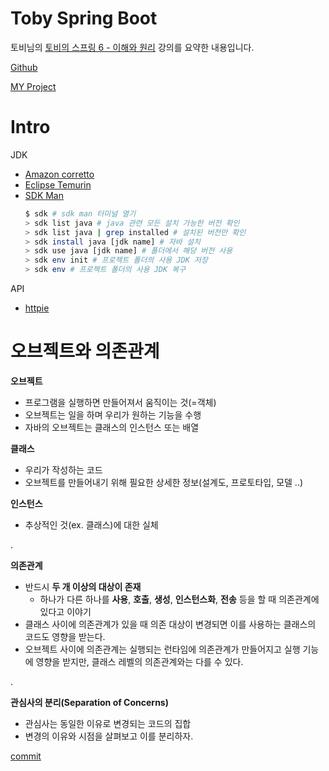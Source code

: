 # Toby Spring Boot

토비님의 [토비의 스프링 6 - 이해와 원리](https://www.inflearn.com/course/%ED%86%A0%EB%B9%84%EC%9D%98-%EC%8A%A4%ED%94%84%EB%A7%816-%EC%9D%B4%ED%95%B4%EC%99%80-%EC%9B%90%EB%A6%AC/dashboard) 강의를 요약한 내용입니다.

[Github](https://github.com/tobyspringboot/hellospring)

[MY Project](https://github.com/jihunparkme/inflearn-toby-spring-6)

# Intro

JDK
- [Amazon corretto](https://aws.amazon.com/corretto/)
- [Eclipse Temurin](https://adoptium.net/en-GB/temurin/releases/)
- [SDK Man](https://sdkman.io/)
    ```bash
    $ sdk # sdk man 터미널 열기
    > sdk list java # java 관련 모든 설치 가능한 버전 확인
    > sdk list java | grep installed # 설치된 버전만 확인
    > sdk install java [jdk name] # 자바 설치
    > sdk use java [jdk name] # 폴더에서 해당 버전 사용
    > sdk env init # 프로젝트 폴더의 사용 JDK 저장
    > sdk env # 프로젝트 폴더의 사용 JDK 복구
    ```

API
- [httpie](https://httpie.io/)

# 오브젝트와 의존관계

**오브젝트**
- 프로그램을 실행하면 만들어져서 움직이는 것(=객체)
- 오브젝트는 일을 하며 우리가 원하는 기능을 수행
- 자바의 오브젝트는 클래스의 인스턴스 또는 배열

**클래스**
- 우리가 작성하는 코드
- 오브젝트를 만들어내기 위해 필요한 상세한 정보(설계도, 프로토타입, 모델 ..)

**인스턴스**
- 추상적인 것(ex. 클래스)에 대한 실체

.

**의존관계**
- 반드시 **두 개 이상의 대상이 존재**
  - 하나가 다른 하나를 **사용**, **호출**, **생성**, **인스턴스화**, **전송** 등을 할 때 의존관계에 있다고 이야기
- 클래스 사이에 의존관계가 있을 때 의존 대상이 변경되면 이를 사용하는 클래스의 코드도 영향을 받는다.
- 오브젝트 사이에 의존관계는 실행되는 런타임에 의존관계가 만들어지고 실행 기능에 영향을 받지만, 클래스 레벨의 의존관계와는 다를 수 있다.

.

**관심사의 분리(Separation of Concerns)**
- 관심사는 동일한 이유로 변경되는 코드의 집합
- 변경의 이유와 시점을 살펴보고 이를 분리하자.

[commit](https://github.com/jihunparkme/inflearn-toby-spring-6/commit/2c818d5bfb4a966432fa8e643e3235355d1dbeb9)